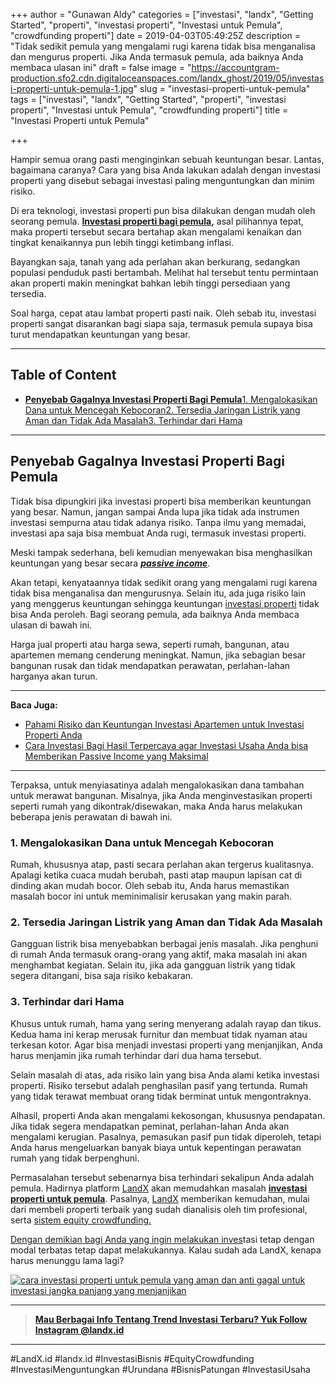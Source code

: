 +++
author = "Gunawan Aldy"
categories = ["investasi", "landx", "Getting Started", "properti", "investasi properti", "Investasi untuk Pemula", "crowdfunding properti"]
date = 2019-04-03T05:49:25Z
description = "Tidak sedikit pemula yang mengalami rugi karena tidak bisa menganalisa dan mengurus properti. Jika Anda termasuk pemula, ada baiknya Anda membaca ulasan ini"
draft = false
image = "https://accountgram-production.sfo2.cdn.digitaloceanspaces.com/landx_ghost/2019/05/investasi-properti-untuk-pemula-1.jpg"
slug = "investasi-properti-untuk-pemula"
tags = ["investasi", "landx", "Getting Started", "properti", "investasi properti", "Investasi untuk Pemula", "crowdfunding properti"]
title = "Investasi Properti untuk Pemula"

+++


Hampir semua orang pasti menginginkan sebuah keuntungan besar. Lantas, bagaimana caranya? Cara yang bisa Anda lakukan adalah dengan investasi properti yang disebut sebagai investasi paling menguntungkan dan minim risiko.

Di era teknologi, investasi properti pun bisa dilakukan dengan mudah oleh seorang pemula. **[Investasi properti bagi pemula](https://landx.id/blog//tag/crowdfunding-properti/),** asal pilihannya tepat, maka properti tersebut secara bertahap akan mengalami kenaikan dan tingkat kenaikannya pun lebih tinggi ketimbang inflasi.

Bayangkan saja, tanah yang ada perlahan akan berkurang, sedangkan populasi penduduk pasti bertambah. Melihat hal tersebut tentu permintaan akan properti makin meningkat bahkan lebih tinggi persediaan yang tersedia.

Soal harga, cepat atau lambat properti pasti naik. Oleh sebab itu, investasi properti sangat disarankan bagi siapa saja, termasuk pemula supaya bisa turut mendapatkan keuntungan yang besar.

---

## Table of Content

* **[Penyebab Gagalnya Investasi Properti Bagi Pemula](https://landx.id/blog/investasi-properti-untuk-pemula/#penyebab-gagalnya-investasi-properti-bagi-pemula)**[1. Mengalokasikan Dana untuk Mencegah Kebocoran](#1-mengalokasikan-dana-untuk-mencegah-kebocoran)[2. Tersedia Jaringan Listrik yang Aman dan Tidak Ada Masalah](#2-tersedia-jaringan-listrik-yang-aman-dan-tidak-ada-masalah)[3. Terhindar dari Hama](#3-terhindar-dari-hama)

---

## Penyebab Gagalnya Investasi Properti Bagi Pemula

Tidak bisa dipungkiri jika investasi properti bisa memberikan keuntungan yang besar. Namun, jangan sampai Anda lupa jika tidak ada instrumen investasi sempurna atau tidak adanya risiko. Tanpa ilmu yang memadai, investasi apa saja bisa membuat Anda rugi, termasuk investasi properti.

Meski tampak sederhana, beli kemudian menyewakan bisa menghasilkan keuntungan yang besar secara _**[passive income](https://landx.id/blog/tag/investasi-passive-income/)**_.

Akan tetapi, kenyataannya tidak sedikit orang yang mengalami rugi karena tidak bisa menganalisa dan mengurusnya. Selain itu, ada juga risiko lain yang menggerus keuntungan sehingga keuntungan [investasi properti](https://landx.id/) tidak bisa Anda peroleh. Bagi seorang pemula, ada baiknya Anda membaca ulasan di bawah ini.

Harga jual properti atau harga sewa, seperti rumah, bangunan, atau apartemen memang cenderung meningkat. Namun, jika sebagian besar bangunan rusak dan tidak mendapatkan perawatan, perlahan-lahan harganya akan turun.

---

**Baca Juga:**

* [Pahami Risiko dan Keuntungan Investasi Apartemen untuk Investasi Properti Anda](https://landx.id/blog/pahami-kekurangan-dan-keuntungan-investasi-apartemen-untuk-investasi-properti-anda/)
* [Cara Investasi Bagi Hasil Terpercaya agar Investasi Usaha Anda bisa Memberikan Passive Income yang Maksimal](https://landx.id/blog/cara-mendapatkan-passive-income-melalui-bagi-hasil/)

---

Terpaksa, untuk menyiasatinya adalah mengalokasikan dana tambahan untuk merawat bangunan. Misalnya, jika Anda menginvestasikan properti seperti rumah yang dikontrak/disewakan, maka Anda harus melakukan beberapa jenis perawatan di bawah ini.

### 1. Mengalokasikan Dana untuk Mencegah Kebocoran

Rumah, khususnya atap, pasti secara perlahan akan tergerus kualitasnya. Apalagi ketika cuaca mudah berubah, pasti atap maupun lapisan cat di dinding akan mudah bocor. Oleh sebab itu, Anda harus memastikan masalah bocor ini untuk meminimalisir kerusakan yang makin parah.

### 2. Tersedia Jaringan Listrik yang Aman dan Tidak Ada Masalah

Gangguan listrik bisa menyebabkan berbagai jenis masalah. Jika penghuni di rumah Anda termasuk orang-orang yang aktif, maka masalah ini akan menghambat kegiatan. Selain itu, jika ada gangguan listrik yang tidak segera ditangani, bisa saja risiko kebakaran.

### 3. Terhindar dari Hama

Khusus untuk rumah, hama yang sering menyerang adalah rayap dan tikus. Kedua hama ini kerap merusak furnitur dan membuat tidak nyaman atau terkesan kotor. Agar bisa menjadi investasi properti yang menjanjikan, Anda harus menjamin jika rumah terhindar dari dua hama tersebut.

Selain masalah di atas, ada risiko lain yang bisa Anda alami ketika investasi properti. Risiko tersebut adalah penghasilan pasif yang tertunda. Rumah yang tidak terawat membuat orang tidak berminat untuk mengontraknya.

Alhasil, properti Anda akan mengalami kekosongan, khususnya pendapatan. Jika tidak segera mendapatkan peminat, perlahan-lahan Anda akan mengalami kerugian. Pasalnya, pemasukan pasif pun tidak diperoleh, tetapi Anda harus mengeluarkan banyak biaya untuk kepentingan perawatan rumah yang tidak berpenghuni.

Permasalahan tersebut sebenarnya bisa terhindari sekalipun Anda adalah pemula. Hadirnya platform [LandX](https://landx.id/) akan memudahkan masalah **[investasi properti untuk pemula](https://landx.id/blog/)**. Pasalnya, [LandX](https://landx.id/project/) memberikan kemudahan, mulai dari membeli properti terbaik yang sudah dianalisis oleh tim profesional, serta [sistem equity crowdfunding.](https://landx.id/project/)

[Dengan demikian bagi Anda yang ingin melakukan inves](https://landx.id/project/)tasi tetap dengan modal terbatas tetap dapat melakukannya. Kalau sudah ada LandX, kenapa harus menunggu lama lagi?

[![cara investasi properti untuk pemula yang aman dan anti gagal untuk investasi jangka panjang yang menjanjikan](https://accountgram-production.sfo2.cdn.digitaloceanspaces.com/landx_ghost/2021/11/jadi-owner-bisnis-hanya-1-jutaan-dengan-cuan-yang-sangat-menjanjikan-2.png)](https://landx.id/blog/)

---

> [**Mau Berbagai Info Tentang Trend Investasi Terbaru? Yuk Follow Instagram @landx.id**](https://instagram.com/landx.id?utm_medium=copy_link)

---

#LandX.id	#landx.id	#InvestasiBisnis	#EquityCrowdfunding	#InvestasiMenguntungkan	#Urundana	#BisnisPatungan	#InvestasiUsaha

